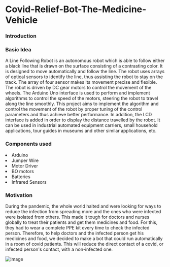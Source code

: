 # Covid-Relief-Bot-The-Medicine-Vehicle

### Introduction



### Basic Idea
A Line Following Robot is an autonomous robot which is able to follow either a black line that is drawn on the surface consisting of a contrasting color. It is designed to move automatically and follow the line. The robot uses arrays of optical sensors to identify the line, thus assisting the robot to stay on the track. The array of four sensor makes its movement precise and flexible. The robot is driven by DC gear motors to control the movement of the wheels. The Arduino Uno interface is used to perform and implement algorithms to control the speed of the motors, steering the robot to travel along the line smoothly. This project aims to implement the algorithm and control the movement of the robot by proper tuning of the control parameters and thus achieve better performance. In addition, the LCD interface is added in order to display the distance travelled by the robot. It can be used in industrial automated equipment carriers, small household applications, tour guides in museums and other similar applications, etc.

### Components used
<li> Arduino </li>
<li> Jumper Wire </li>
<li> Motor Driver </li>
<li> BO motors </li>
<li> Batteries </li>
<li> Infrared Sensors </li>

### Motivation
During the pandemic, the whole world halted and were looking for ways to reduce the infection from spreading more and the ones who were infected were isolated from others. This made it tough for doctors and nurses globally to treat their patients and get them medicines and food. For this, they had to wear a complete PPE kit every time to check the infected person. Therefore, to help doctors and the infected person get his medicines and food, we decided to make a bot that could run automatically in a room of covid patients. This will reduce the direct contact of a covid, or infected person's contact, with a non-infected one. 

![image](https://user-images.githubusercontent.com/60666490/223916136-1dad1c7b-a760-4456-b679-8e7352969809.png)
